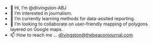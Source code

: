 - 👋 Hi, I’m @dlivingston-ABJ
- 👀 I’m interested in journalism.
- 🌱 I’m currently learning methods for data-assited reporting.
- 💞️ I’m looking to collaborate on user-friendly mapping of polygons layered on Google maps.
- 📫 How to reach me ... dlivingston@thebeaconjournal.com

<!---
dlivingston-ABJ/dlivingston-ABJ is a ✨ special ✨ repository because its `README.md` (this file) appears on your GitHub profile.
You can click the Preview link to take a look at your changes.
--->
